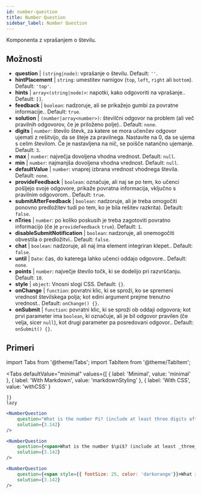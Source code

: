 ```yaml
---
id: number-question 
title: Number Question
sidebar_label: Number Question
---
```


Komponenta z vprašanjem o številu.

## Možnosti

* __question__ | `(string|node)`: vprašanje o številu. Default: `''`.
* __hintPlacement__ | `string`: umestitev namigov (`top`, `left`, `right` ali `bottom`). Default: `'top'`.
* __hints__ | `array<(string|node)>`: napotki, kako odgovoriti na vprašanje.. Default: `[]`.
* __feedback__ | `boolean`: nadzoruje, ali se prikažejo gumbi za povratne informacije.. Default: `true`.
* __solution__ | `(number|array<number>)`: številčni odgovor na problem (ali več pravilnih odgovorov, če je priloženo polje).. Default: `none`.
* __digits__ | `number`: število števk, za katere se mora učenčev odgovor ujemati z rešitvijo, da se šteje za pravilnega. Nastavite na 0, da se ujema s celim številom. Če je nastavljena na nič, se poišče natančno ujemanje. Default: `3`.
* __max__ | `number`: največja dovoljena vhodna vrednost. Default: `null`.
* __min__ | `number`: najmanjša dovoljena vhodna vrednost. Default: `null`.
* __defaultValue__ | `number`: vnaprej izbrana vrednost vhodnega števila. Default: `none`.
* __provideFeedback__ | `boolean`: označuje, ali naj se po tem, ko učenci pošljejo svoje odgovore, prikaže povratna informacija, vključno s pravilnim odgovorom.. Default: `true`.
* __submitAfterFeedback__ | `boolean`: nadzoruje, ali je treba omogočiti ponovno predložitev tudi po tem, ko je bila rešitev razkrita). Default: `false`.
* __nTries__ | `number`: po koliko poskusih je treba zagotoviti povratno informacijo (če je `provideFeedback` `true`). Default: `1`.
* __disableSubmitNotification__ | `boolean`: nadzoruje, ali onemogočiti obvestila o predložitvi.. Default: `false`.
* __chat__ | `boolean`: nadzoruje, ali naj ima element integriran klepet.. Default: `false`.
* __until__ | `Date`: čas, do katerega lahko učenci oddajo odgovore.. Default: `none`.
* __points__ | `number`: največje število točk, ki se dodelijo pri razvrščanju. Default: `10`.
* __style__ | `object`: Vnosni slogi CSS. Default: `{}`.
* __onChange__ | `function`: povratni klic, ki se sproži, ko se spremeni vrednost številskega polja; kot edini argument prejme trenutno vrednost.. Default: `onChange() {}`.
* __onSubmit__ | `function`: povratni klic, ki se sproži ob oddaji odgovora; kot prvi parameter ima `boolean`, ki označuje, ali je bil odgovor pravilen (če velja, sicer `null`), kot drugi parameter pa posredovani odgovor.. Default: `onSubmit() {}`.


## Primeri

import Tabs from '@theme/Tabs';
import TabItem from '@theme/TabItem';

<Tabs
    defaultValue="minimal"
    values={[
        { label: 'Minimal', value: 'minimal' },
        { label: 'With Markdown', value: 'markdownStyling' },
        { label: 'With CSS', value: 'withCSS' }
        
    ]}
    lazy
>

<TabItem value="minimal">

```jsx live
<NumberQuestion
    question="What is the number Pi? (include at least three digits after the decimal point)"
    solution={3.142}
/>
```
</TabItem>

<TabItem value="markdownStyling">

```jsx live
<NumberQuestion
    question={<span>What is the number $\pi$? (include at least _three_ digits after the decimal point)</span>}
    solution={3.142}
/>
```
</TabItem>

<TabItem value="withCSS">

```jsx live
<NumberQuestion
    question={<span style={{ fontSize: 25, color: 'darkorange'}}>What is the number PI - three digits after the period</span>}
    solution={3.142}
/>
```
</TabItem>

</Tabs>
